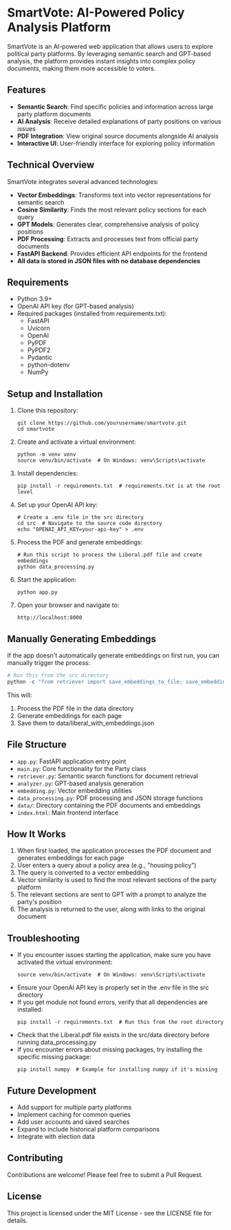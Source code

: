 # SmartVote: AI-Powered Policy Analysis Platform

SmartVote is an AI-powered web application that allows users to explore political party platforms. By leveraging semantic search and GPT-based analysis, the platform provides instant insights into complex policy documents, making them more accessible to voters.

## Features

- **Semantic Search**: Find specific policies and information across large party platform documents
- **AI Analysis**: Receive detailed explanations of party positions on various issues
- **PDF Integration**: View original source documents alongside AI analysis
- **Interactive UI**: User-friendly interface for exploring policy information

## Technical Overview

SmartVote integrates several advanced technologies:

- **Vector Embeddings**: Transforms text into vector representations for semantic search
- **Cosine Similarity**: Finds the most relevant policy sections for each query
- **GPT Models**: Generates clear, comprehensive analysis of policy positions
- **PDF Processing**: Extracts and processes text from official party documents
- **FastAPI Backend**: Provides efficient API endpoints for the frontend
- **All data is stored in JSON files with no database dependencies**

## Requirements

- Python 3.9+
- OpenAI API key (for GPT-based analysis)
- Required packages (installed from requirements.txt):
  - FastAPI
  - Uvicorn
  - OpenAI
  - PyPDF
  - PyPDF2
  - Pydantic
  - python-dotenv
  - NumPy

## Setup and Installation

1. Clone this repository:
   ```
   git clone https://github.com/yourusername/smartvote.git
   cd smartvote
   ```

2. Create and activate a virtual environment:
   ```
   python -m venv venv
   source venv/bin/activate  # On Windows: venv\Scripts\activate
   ```

3. Install dependencies:
   ```
   pip install -r requirements.txt  # requirements.txt is at the root level
   ```

4. Set up your OpenAI API key:
   ```
   # Create a .env file in the src directory
   cd src  # Navigate to the source code directory
   echo "OPENAI_API_KEY=your-api-key" > .env
   ```

5. Process the PDF and generate embeddings:
   ```
   # Run this script to process the Liberal.pdf file and create embeddings
   python data_processing.py
   ```

6. Start the application:
   ```
   python app.py
   ```

7. Open your browser and navigate to:
   ```
   http://localhost:8000
   ```

## Manually Generating Embeddings

If the app doesn't automatically generate embeddings on first run, you can manually trigger the process:

```python
# Run this from the src directory
python -c "from retriever import save_embeddings_to_file; save_embeddings_to_file()"
```

This will:
1. Process the PDF file in the data directory
2. Generate embeddings for each page
3. Save them to data/liberal_with_embeddings.json

## File Structure

- `app.py`: FastAPI application entry point
- `main.py`: Core functionality for the Party class
- `retriever.py`: Semantic search functions for document retrieval
- `analyzer.py`: GPT-based analysis generation
- `embedding.py`: Vector embedding utilities
- `data_processing.py`: PDF processing and JSON storage functions
- `data/`: Directory containing the PDF documents and embeddings
- `index.html`: Main frontend interface

## How It Works

1. When first loaded, the application processes the PDF document and generates embeddings for each page
2. User enters a query about a policy area (e.g., "housing policy")
3. The query is converted to a vector embedding
4. Vector similarity is used to find the most relevant sections of the party platform
5. The relevant sections are sent to GPT with a prompt to analyze the party's position
6. The analysis is returned to the user, along with links to the original document

## Troubleshooting

- If you encounter issues starting the application, make sure you have activated the virtual environment:
  ```
  source venv/bin/activate  # On Windows: venv\Scripts\activate
  ```
- Ensure your OpenAI API key is properly set in the .env file in the src directory
- If you get module not found errors, verify that all dependencies are installed:
  ```
  pip install -r requirements.txt  # Run this from the root directory
  ```
- Check that the Liberal.pdf file exists in the src/data directory before running data_processing.py
- If you encounter errors about missing packages, try installing the specific missing package:
  ```
  pip install numpy  # Example for installing numpy if it's missing
  ```

## Future Development

- Add support for multiple party platforms
- Implement caching for common queries
- Add user accounts and saved searches
- Expand to include historical platform comparisons
- Integrate with election data

## Contributing

Contributions are welcome! Please feel free to submit a Pull Request.

## License

This project is licensed under the MIT License - see the LICENSE file for details. 